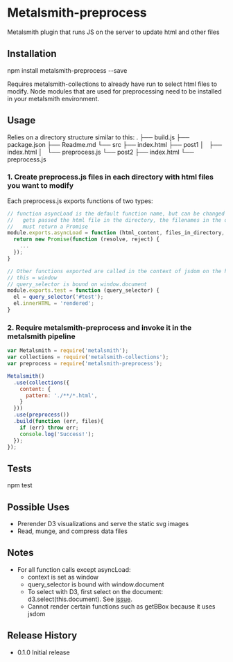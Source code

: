 Metalsmith-preprocess
===

Metalsmith plugin that runs JS on the server to update html and other files

## Installation

  npm install metalsmith-preprocess --save

Requires metalsmith-collections to already have run to select html files to modify. 
Node modules that are used for preprocessing need to be installed in your metalsmith environment.

## Usage

Relies on a directory structure similar to this:
  .
  ├── build.js
  ├── package.json
  ├── Readme.md
  └── src
      ├── index.html
      ├── post1
      │   ├── index.html
      │   └── preprocess.js
      └── post2
          ├── index.html
          └── preprocess.js

### 1. Create preprocess.js files in each directory with html files you want to modify

Each preprocess.js exports functions of two types:

```javascript
// function asyncLoad is the default function name, but can be changed with options.
//   gets passed the html file in the directory, the filenames in the directory, and the metalsmith filename > file object map 
//   must return a Promise
module.exports.asyncLoad = function (html_content, files_in_directory, files) {
  return new Promise(function (resolve, reject) {
    ... 
  });
}

// Other functions exported are called in the context of jsdom on the html file in the directory.
// this = window
// query_selector is bound on window.document
module.exports.test = function (query_selector) {
  el = query_selector('#test');
  el.innerHTML = 'rendered';
}
```

### 2. Require metalsmith-preprocess and invoke it in the metalsmith pipeline

```javascript
var Metalsmith = require('metalsmith');
var collections = require('metalsmith-collections');
var preprocess = require('metalsmith-preprocess');

Metalsmith()
  .use(collections({
    content: {
      pattern: './**/*.html',
    }
  }))
  .use(preprocess())
  .build(function (err, files){
    if (err) throw err;
    console.log('Success!');
  });
});
```

## Tests

npm test

## Possible Uses

* Prerender D3 visualizations and serve the static svg images
* Read, munge, and compress data files

## Notes

* For all function calls except asyncLoad:
  * context is set as window
  * query_selector is bound with window.document
  * To select with D3, first select on the document: d3.select(this.document). See [issue](https://github.com/d3/d3-request/issues/10).
  * Cannot render certain functions such as getBBox because it uses jsdom

## Release History

* 0.1.0 Initial release
